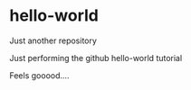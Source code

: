 # hello-world
Just another repository

Just performing the github hello-world tutorial

Feels gooood....

